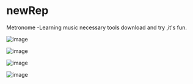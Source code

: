 # newRep
Metronome  -Learning music necessary tools
download and try ,it's fun.


![image](https://github.com/MrNobodyGithub/newRep/tree/master/metronome/SceenShots/pic1.png)


![image](https://github.com/MrNobodyGithub/newRep/tree/master/metronome/SceenShots/pic2.png)



![image](https://github.com/MrNobodyGithub/newRep/tree/master/metronome/SceenShots/pic3.png)



![image](https://github.com/MrNobodyGithub/newRep/tree/master/metronome/SceenShots/pic4.png)

